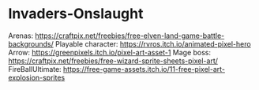 # Invaders-Onslaught
Arenas: https://craftpix.net/freebies/free-elven-land-game-battle-backgrounds/
Playable character: https://rvros.itch.io/animated-pixel-hero
Arrow: https://greenpixels.itch.io/pixel-art-asset-1
Mage boss: https://craftpix.net/freebies/free-wizard-sprite-sheets-pixel-art/
FireBallUltimate: https://free-game-assets.itch.io/11-free-pixel-art-explosion-sprites